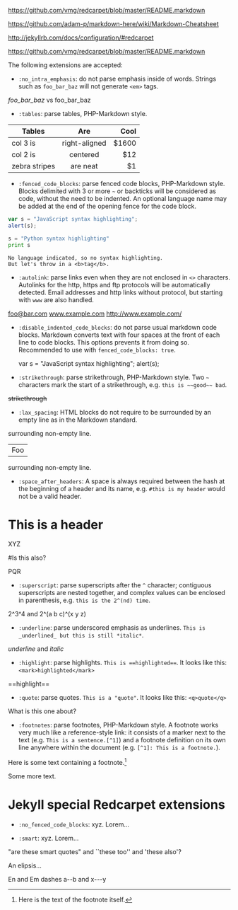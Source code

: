 https://github.com/vmg/redcarpet/blob/master/README.markdown

https://github.com/adam-p/markdown-here/wiki/Markdown-Cheatsheet

http://jekyllrb.com/docs/configuration/#redcarpet

https://github.com/vmg/redcarpet/blob/master/README.markdown

The following extensions are accepted:

* `:no_intra_emphasis`: do not parse emphasis inside of words.
Strings such as `foo_bar_baz` will not generate `<em>` tags.

_foo_bar_baz_ vs foo_bar_baz

* `:tables`: parse tables, PHP-Markdown style.

| Tables        | Are           | Cool  |
| ------------- |:-------------:| -----:|
| col 3 is      | right-aligned | $1600 |
| col 2 is      | centered      |   $12 |
| zebra stripes | are neat      |    $1 |

* `:fenced_code_blocks`: parse fenced code blocks, PHP-Markdown
style. Blocks delimited with 3 or more `~` or backticks will be considered
as code, without the need to be indented. An optional language name may
be added at the end of the opening fence for the code block.

```javascript
var s = "JavaScript syntax highlighting";
alert(s);
```
 
```python
s = "Python syntax highlighting"
print s
```
 
```
No language indicated, so no syntax highlighting. 
But let's throw in a <b>tag</b>.
```

* `:autolink`: parse links even when they are not enclosed in `<>`
characters. Autolinks for the http, https and ftp protocols will be
automatically detected. Email addresses and http links without protocol,
but starting with `www` are also handled.

foo@bar.com
www.example.com
http://www.example.com/

* `:disable_indented_code_blocks`: do not parse usual markdown
code blocks. Markdown converts text with four spaces at
the front of each line to code blocks. This options
prevents it from doing so. Recommended to use
with `fenced_code_blocks: true`.

    var s = "JavaScript syntax highlighting";
    alert(s);

* `:strikethrough`: parse strikethrough, PHP-Markdown style.
Two `~` characters mark the start of a strikethrough,
e.g. `this is ~~good~~ bad`.

~~strikethrough~~

* `:lax_spacing`: HTML blocks do not require to be surrounded by an
empty line as in the Markdown standard.

surrounding non-empty line.
<table>
    <tr>
        <td>Foo</td>
    </tr>
</table>
surrounding non-empty line.

* `:space_after_headers`: A space is always required between the hash
at the beginning of a header and its name, e.g. `#this is my header`
would not be a valid header.

# This is a header

XYZ

#Is this also?

PQR

* `:superscript`: parse superscripts after the `^` character; contiguous superscripts
are nested together, and complex values can be enclosed in parenthesis, e.g.
`this is the 2^(nd) time`.

2^3^4 and 2^(a b c)^(x y z)

* `:underline`: parse underscored emphasis as underlines.
`This is _underlined_ but this is still *italic*`.

_underline_ and *italic*

* `:highlight`: parse highlights.
`This is ==highlighted==`. It looks like this: `<mark>highlighted</mark>`

==highlight==

* `:quote`: parse quotes.
`This is a "quote"`. It looks like this: `<q>quote</q>`

What is this one about?

* `:footnotes`: parse footnotes, PHP-Markdown style. A footnote works very much
like a reference-style link: it consists of a  marker next to the text (e.g.
`This is a sentence.[^1]`) and a footnote definition on its own line anywhere
within the document (e.g. `[^1]: This is a footnote.`).

Here is some text containing a footnote.[^somesamplefootnote]

[^somesamplefootnote]: Here is the text of the footnote itself.

Some more text.

# Jekyll special Redcarpet extensions

* `:no_fenced_code_blocks`: xyz.
Lorem...

* `:smart`: xyz.
Lorem...

"are these smart quotes" and ``these too'' and 'these also'?

An elipsis...

En and Em dashes a--b and x---y
